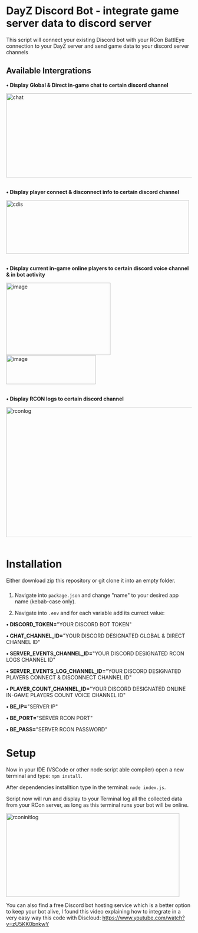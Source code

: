 # DayZ Discord Bot - integrate game server data to discord server
This script will connect your existing Discord bot with your RCon BattlEye connection to your DayZ server and send game data to your discord server channels

## **Available Intergrations**
**• Display Global & Direct in-game chat to certain discord channel**

<img width="517" height="228" alt="chat" src="https://github.com/user-attachments/assets/6f7b8ca4-e0da-4d62-b31b-4f79b8d259bd" />

<br>
<br>

**• Display player connect & disconnect info to certain discord channel**

<img width="496" height="145" alt="cdis" src="https://github.com/user-attachments/assets/421fed66-687a-4e0e-beca-302c43af9090" />

<br>
<br>

**• Display current in-game online players to certain discord voice channel & in bot activity**

<img width="283" height="196" alt="image" src="https://github.com/user-attachments/assets/7bad089c-c8d9-41b6-b524-4925a95c4c51" />

<img width="243" height="79" alt="image" src="https://github.com/user-attachments/assets/e9861851-bdf5-4ec6-b4de-18a579d67bbb" />

<br>
<br>

**• Display RCON logs to certain discord channel**

<img width="556" height="353" alt="rconlog" src="https://github.com/user-attachments/assets/0b5b731d-3300-4760-9c34-024ca5cd95eb" />

<br>
<br>

# Installation
Either download zip this repository or git clone it into an empty folder.
###


1) Navigate into `package.json` and change "name" to your desired app name (kebab-case only).

2) Navigate into `.env` and for each variable add its currect value:


**• DISCORD_TOKEN=**"YOUR DISCORD BOT TOKEN"

**• CHAT_CHANNEL_ID=**"YOUR DISCORD DESIGNATED GLOBAL & DIRECT CHANNEL ID"

**• SERVER_EVENTS_CHANNEL_ID=**"YOUR DISCORD DESIGNATED RCON LOGS CHANNEL ID"

**• SERVER_EVENTS_LOG_CHANNEL_ID=**"YOUR DISCORD DESIGNATED PLAYERS CONNECT & DISCONNECT CHANNEL ID"

**• PLAYER_COUNT_CHANNEL_ID=**"YOUR DISCORD DESIGNATED ONLINE IN-GAME PLAYERS COUNT VOICE CHANNEL ID" 


**• BE_IP=**"SERVER IP"

**• BE_PORT=**"SERVER RCON PORT"

**• BE_PASS=**"SERVER RCON PASSWORD"

# Setup
Now in your IDE (VSCode or other node script able compiler) open a new terminal and type: `npm install`.

After dependencies installtion type in the terminal: `node index.js`.

Script now will run and display to your Terminal log all the collected data from your RCon server, as long as this terminal runs your bot will be online.

<img width="470" height="227" alt="rconinitlog" src="https://github.com/user-attachments/assets/ce8010b8-e367-4736-aae3-6989336c69c1" />

You can also find a free Discord bot hosting service which is a better option to keep your bot alive, I found this video explaining how to integrate in a very easy way this code with Discloud: https://www.youtube.com/watch?v=zU5KK0bnkwY


